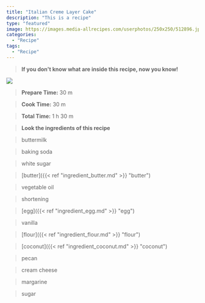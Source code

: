 ```yaml
---
title: "Italian Creme Layer Cake"
description: "This is a recipe"
type: "featured"
image: https://images.media-allrecipes.com/userphotos/250x250/512896.jpg
categories: 
  - "Recipe"
tags: 
  - "Recipe"
---
```



>**If you don't know what are inside this recipe, now you know!**

![](../images/Recipes-Banner.jpg)
> **Prepare Time:** 30 m


> **Cook Time:** 30 m


> **Total Time:** 1 h 30 m

> **Look the ingredients of this recipe**

> buttermilk

> baking soda

> white sugar

> [butter]({{< ref "ingredient_butter.md" >}} "butter")

> vegetable oil

> shortening

> [egg]({{< ref "ingredient_egg.md" >}} "egg")

> vanilla

> [flour]({{< ref "ingredient_flour.md" >}} "flour")

> [coconut]({{< ref "ingredient_coconut.md" >}} "coconut")

> pecan

> cream cheese

> margarine

> sugar

